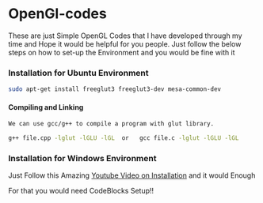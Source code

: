 # OpenGl-codes

These are just Simple OpenGL Codes that I have developed through my time and Hope it would be helpful for you people.
Just follow the below steps on how to set-up the Environment and you would be fine with it

### Installation for Ubuntu Environment
```bash
sudo apt-get install freeglut3 freeglut3-dev mesa-common-dev 
```
#### Compiling and Linking
```bash
We can use gcc/g++ to compile a program with glut library.

g++ file.cpp -lglut -lGLU -lGL  or   gcc file.c -lglut -lGLU -lGL
```

### Installation for Windows Environment

Just Follow this Amazing [Youtube Video on Installation](https://www.youtube.com/watch?v=sCtHJRoEbI8) and it would Enough

For that you would need CodeBlocks Setup!!
